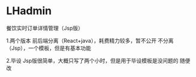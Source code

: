 # LHadmin
餐饮实时订单详情管理（Jsp版）

1.两个版本
前后端分离（React+java），耗费精力较多，暂不公开
不分离（Jsp），一个模板，但是有基本功能

2.毕设
Jsp版很简单，大概只写了两个小时，但是用于毕设模板是没问题的
随便改
